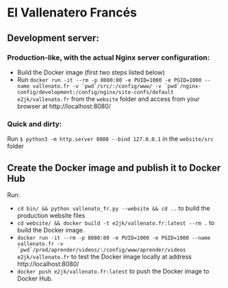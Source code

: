 El Vallenatero Francés
======================

## Development server:

### Production-like, with the actual Nginx server configuration:

* Build the Docker image (first two steps listed below)
* Run ``docker run -it --rm -p 8080:80 -e PUID=1000 -e PGID=1000 --name vallenato.fr -v `pwd`/src/:/config/www/ -v `pwd`/nginx-config/development:/config/nginx/site-confs/default e2jk/vallenato.fr`` from the `website` folder and access from your browser at http://localhost:8080/

### Quick and dirty:

Run `$ python3 -m http.server 8000 --bind 127.0.0.1` in the `website/src` folder

## Create the Docker image and publish it to Docker Hub

Run:

* `cd bin/ && python vallenato_fr.py --website && cd ..` to build the production website files
* `cd website/ && docker build -t e2jk/vallenato.fr:latest --rm .` to build the Docker image.
* ``docker run -it --rm -p 8080:80 -e PUID=1000 -e PGID=1000 --name vallenato.fr -v `pwd`/prod/aprender/videos/:/config/www/aprender/videos e2jk/vallenato.fr`` to test the Docker image locally at address http://localhost:8080/
* `docker push e2jk/vallenato.fr:latest` to push the Docker image to Docker Hub.
